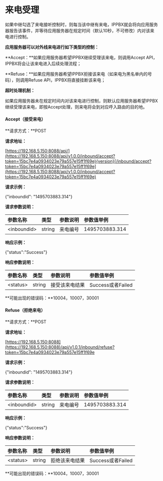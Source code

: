 # 来电受理

如果中继勾选了来电接听控制时，则每当该中继有来电，IPPBX就会将向应用服务器报告该事件，并等待应用服务器在规定时间（默认10秒，不可修改）内对该来电进行控制。

**应用服务器可以对外线来电进行如下类型的控制：**

**Accept：**如果应用服务器希望IPPBX继续受理该来电，则调用Accept API，IPPBX将会让该来电进入后续处理流程；

**Refuse：**如果应用服务器希望IPPBX拒接该来电（如来电为黑名单内的号码），则调用Refuse API，IPPBX将直接挂断该来电；

**超时处理机制：**

如果应用服务器未在规定时间内对该来电进行控制，则默认应用服务器希望IPPBX继续受理该来电，即按Accept处理，则来电将会到对应呼入路由的目的地。

#### Accept（接受来电）

**请求方式：**POST

**请求地址：**

[https://192.168.5.150:8088/api/](https://192.168.5.150:8088/api/v1.0.0/inbound/accept?token=15bc7e4a0934023e79a557e15ff1f69e){version}[/inbound/accept?token=15bc7e4a0934023e79a557e15ff1f69e](https://192.168.5.150:8088/api/v1.0.0/inbound/accept?token=15bc7e4a0934023e79a557e15ff1f69e)

**请求示例：**

{"inboundid": "1495703883.314"}

**请求参数说明：**

| 参数名称 | 类型 | 参数说明 | 参数值举例 |
| :--- | :--- | :--- | :--- |
| &lt;inboundid&gt; | string | 来电编号 | 1495703883.314 |

**响应示例：**

{"status":"Success"}

**响应参数说明：**

| 参数名称 | 类型 | 参数说明 | 参数值举例 |
| :--- | :--- | :--- | :--- |
| &lt;status&gt; | string | 接受该来电结果 | Success或者Failed |

**可能出现的错误码：**10004，10007，30001

#### **Refuse（拒绝来电）**

**请求方式：**POST

**请求地址：**

[https://192.168.5.150:8088](https://192.168.5.150:8088)/api/v1.0.1/inbound/refuse?token=15bc7e4a0934023e79a557e15ff1f69e

**请求示例：**

{"inboundid": "1495703883.314"}

**请求参数说明：**

| 参数名称 | 类型 | 参数说明 | 参数值举例 |
| :--- | :--- | :--- | :--- |
| &lt;inboundid&gt; | string | 来电编号 | 1495703883.314 |

**响应示例：**

{"status":"Success"}

**响应参数说明：**

| 参数名称 | 类型 | 参数说明 | 参数值举例 |
| :--- | :--- | :--- | :--- |
| &lt;status&gt; | string | 拒绝该来电结果 | Success或者Failed |

**可能出现的错误码：**10004，10007，30001

